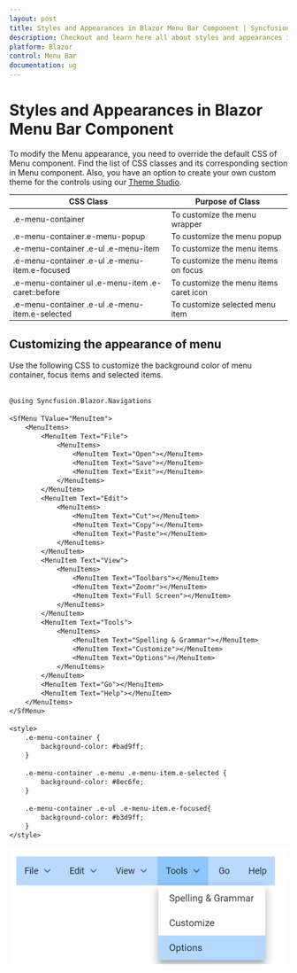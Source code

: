 ```yaml
---
layout: post
title: Styles and Appearances in Blazor Menu Bar Component | Syncfusion
description: Checkout and learn here all about styles and appearances in Syncfusion Blazor Menu Bar component and more.
platform: Blazor
control: Menu Bar 
documentation: ug
---
```


# Styles and Appearances in Blazor Menu Bar Component

To modify the Menu appearance, you need to override the default CSS of Menu component. Find the list of CSS classes and its corresponding section in Menu component. Also, you have an option to create your own custom theme for the controls using our [Theme Studio](https://blazor.syncfusion.com/themestudio/?theme=material).

| CSS Class | Purpose of Class |
| ----- | ----- |
| .e-menu-container | To customize the menu wrapper |
| .e-menu-container.e-menu-popup | To customize the menu popup | 
| .e-menu-container .e-ul .e-menu-item | To customize the menu items | 
| .e-menu-container .e-ul .e-menu-item.e-focused | To customize the menu items on focus |
| .e-menu-container ul .e-menu-item .e-caret::before | To customize the menu items caret icon |
| .e-menu-container .e-ul .e-menu-item.e-selected | To customize selected menu item |

## Customizing the appearance of menu

Use the following CSS to customize the background color of menu container, focus items and selected items.

```cshtml

@using Syncfusion.Blazor.Navigations

<SfMenu TValue="MenuItem">
    <MenuItems>
        <MenuItem Text="File">
            <MenuItems>
                <MenuItem Text="Open"></MenuItem>
                <MenuItem Text="Save"></MenuItem>
                <MenuItem Text="Exit"></MenuItem>
            </MenuItems>
        </MenuItem>
        <MenuItem Text="Edit">
            <MenuItems>
                <MenuItem Text="Cut"></MenuItem>
                <MenuItem Text="Copy"></MenuItem>
                <MenuItem Text="Paste"></MenuItem>
            </MenuItems>
        </MenuItem>
        <MenuItem Text="View">
            <MenuItems>
                <MenuItem Text="Toolbars"></MenuItem>
                <MenuItem Text="Zoomr"></MenuItem>
                <MenuItem Text="Full Screen"></MenuItem>
            </MenuItems>
        </MenuItem>
        <MenuItem Text="Tools">
            <MenuItems>
                <MenuItem Text="Spelling & Grammar"></MenuItem>
                <MenuItem Text="Customize"></MenuItem>
                <MenuItem Text="Options"></MenuItem>
            </MenuItems>
        </MenuItem>
        <MenuItem Text="Go"></MenuItem>
        <MenuItem Text="Help"></MenuItem>
    </MenuItems>
</SfMenu>

<style>
    .e-menu-container {
        background-color: #bad9ff;
    }

    .e-menu-container .e-menu .e-menu-item.e-selected {
        background-color: #8ec6fe;
    }

    .e-menu-container .e-ul .e-menu-item.e-focused{
        background-color: #b3d9ff;
    }
</style>

```

![Blazor Menubar with Style and Appearance](./images/blazor-menubar-style-and-appearance.png)